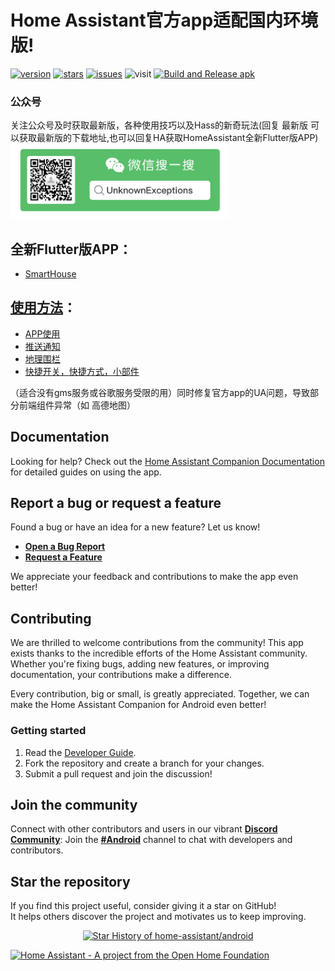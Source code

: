 # Home Assistant官方app适配国内环境版! 
[![version](https://img.shields.io/github/v/release/nesror/Home-Assistant-Companion-for-Android?display_name=tag)](https://github.com/nesror/Home-Assistant-Companion-for-Android/releases/latest)
[![stars](https://img.shields.io/github/stars/nesror/Home-Assistant-Companion-for-Android)](https://github.com/nesror/Home-Assistant-Companion-for-Android/stargazers)
[![issues](https://img.shields.io/github/issues/nesror/Home-Assistant-Companion-for-Android)](https://github.com/nesror/Home-Assistant-Companion-for-Android/issues)
![visit](https://visitor-badge.glitch.me/badge?page_id=nesror.Home-Assistant-Companion-for-Android&left_text=visit)
[![Build and Release apk](https://github.com/nesror/android/workflows/Build%20and%20Release%20apk/badge.svg)](https://github.com/nesror/Home-Assistant-Companion-for-Android/actions/workflows/main.yml)

### 公众号  
关注公众号及时获取最新版，各种使用技巧以及Hass的新奇玩法(回复 最新版 可以获取最新版的下载地址,也可以回复HA获取HomeAssistant全新Flutter版APP)  
<img src="gzh.png" height="120"/>
## 全新Flutter版APP：
* [SmartHouse](https://github.com/nesror/SmartHouse)

## [使用方法](https://mp.weixin.qq.com/s?__biz=MzIzOTU5NTEwMQ==&mid=2247483691&idx=1&sn=503ee797e03a1227539e5aa36144a2af&chksm=e926fa19de51730f5a26d3050675c4e04bd90497fd2bb2a614451d8fdf8f3c97ac478bfab36d#rd)：
* [APP使用](https://www.bilibili.com/video/BV18W4y1p7mk)
* [推送通知](https://www.bilibili.com/video/BV18T411C7LE/)
* [地理围栏](https://www.bilibili.com/video/BV1HD4y1v7r4) 
* [快捷开关，快捷方式，小部件](https://www.bilibili.com/video/BV1524y1q7gE/)

<!--
* 欢迎捐赠，以便地理编码功能可以持续服务   

 <img src="ali.png" height="300"/> <img src="wx.jpeg" height="300"/>
 -->

（适合没有gms服务或谷歌服务受限的用）同时修复官方app的UA问题，导致部分前端组件异常（如 高德地图）

## Documentation

Looking for help? Check out the [Home Assistant Companion Documentation](https://companion.home-assistant.io/) for detailed guides on using the app.

## Report a bug or request a feature

Found a bug or have an idea for a new feature? Let us know!  

- **[Open a Bug Report](https://github.com/home-assistant/android/issues/new?template=Bug_report.md)**  
- **[Request a Feature](https://github.com/home-assistant/android/issues/new?template=feature_request.md)**  

We appreciate your feedback and contributions to make the app even better!

## Contributing

We are thrilled to welcome contributions from the community! This app exists thanks to the incredible efforts of the Home Assistant community. Whether you're fixing bugs, adding new features, or improving documentation, your contributions make a difference.

Every contribution, big or small, is greatly appreciated. Together, we can make the Home Assistant Companion for Android even better!

### Getting started

1. Read the [Developer Guide](https://developers.home-assistant.io/docs/android/).
2. Fork the repository and create a branch for your changes.
3. Submit a pull request and join the discussion!

## Join the community

Connect with other contributors and users in our vibrant **[Discord Community](https://discord.gg/c5DvZ4e)**: Join the **[#Android](https://discord.com/channels/330944238910963714/1346948551892009101)** channel to chat with developers and contributors.

## Star the repository

If you find this project useful, consider giving it a star on GitHub!  
It helps others discover the project and motivates us to keep improving.

<a href="https://next.ossinsight.io/widgets/official/analyze-repo-stars-history?repo_id=179008173" target="_blank" style="display: block" align="center">
  <picture>
    <source media="(prefers-color-scheme: dark)" srcset="https://next.ossinsight.io/widgets/official/analyze-repo-stars-history/thumbnail.png?repo_id=179008173&image_size=auto&color_scheme=dark" width="721" height="auto">
    <img alt="Star History of home-assistant/android" src="https://next.ossinsight.io/widgets/official/analyze-repo-stars-history/thumbnail.png?repo_id=179008173&image_size=auto&color_scheme=light" width="721" height="auto">
  </picture>
</a>

[![Home Assistant - A project from the Open Home Foundation](https://www.openhomefoundation.org/badges/home-assistant.png)](https://www.openhomefoundation.org/)
